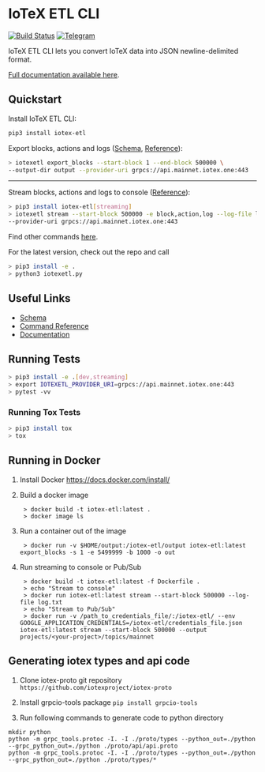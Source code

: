 # IoTeX ETL CLI

[![Build Status](https://travis-ci.org/blockchain-etl/iotex-etl.svg?branch=master)](https://travis-ci.org/blockchain-etl/iotex-etl)
[![Telegram](https://img.shields.io/badge/telegram-join%20chat-blue.svg)](https://t.me/joinchat/GsMpbA3mv1OJ6YMp3T5ORQ)

IoTeX ETL CLI lets you convert IoTeX data into JSON newline-delimited format.

[Full documentation available here](http://iotex-etl.readthedocs.io/).

## Quickstart

Install IoTeX ETL CLI:

```bash
pip3 install iotex-etl
```

Export blocks, actions and logs ([Schema](../docs/schema.md), [Reference](../docs/commands.md)):

```bash
> iotexetl export_blocks --start-block 1 --end-block 500000 \
--output-dir output --provider-uri grpcs://api.mainnet.iotex.one:443
```

---

Stream blocks, actions and logs to console ([Reference](../docs/commands.md#stream)):

```bash
> pip3 install iotex-etl[streaming]
> iotexetl stream --start-block 500000 -e block,action,log --log-file log.txt \
--provider-uri grpcs://api.mainnet.iotex.one:443
```

Find other commands [here](https://iotex-etl.readthedocs.io/en/latest/commands/).

For the latest version, check out the repo and call 
```bash
> pip3 install -e . 
> python3 iotexetl.py
```

## Useful Links

- [Schema](https://iotex-etl.readthedocs.io/en/latest/schema/)
- [Command Reference](https://iotex-etl.readthedocs.io/en/latest/commands/)
- [Documentation](https://iotex-etl.readthedocs.io/)

## Running Tests

```bash
> pip3 install -e .[dev,streaming]
> export IOTEXETL_PROVIDER_URI=grpcs://api.mainnet.iotex.one:443
> pytest -vv
```

### Running Tox Tests

```bash
> pip3 install tox
> tox
```

## Running in Docker

1. Install Docker https://docs.docker.com/install/

2. Build a docker image
        
        > docker build -t iotex-etl:latest .
        > docker image ls
        
3. Run a container out of the image

        > docker run -v $HOME/output:/iotex-etl/output iotex-etl:latest export_blocks -s 1 -e 5499999 -b 1000 -o out

4. Run streaming to console or Pub/Sub

        > docker build -t iotex-etl:latest -f Dockerfile .
        > echo "Stream to console"
        > docker run iotex-etl:latest stream --start-block 500000 --log-file log.txt
        > echo "Stream to Pub/Sub"
        > docker run -v /path_to_credentials_file/:/iotex-etl/ --env GOOGLE_APPLICATION_CREDENTIALS=/iotex-etl/credentials_file.json iotex-etl:latest stream --start-block 500000 --output projects/<your-project>/topics/mainnet

## Generating iotex types and api code

1. Clone iotex-proto git repository `https://github.com/iotexproject/iotex-proto`

2. Install grpcio-tools package `pip install grpcio-tools`

3. Run following commands to generate code to python directory
```
mkdir python
python -m grpc_tools.protoc -I. -I ./proto/types --python_out=./python --grpc_python_out=./python ./proto/api/api.proto
python -m grpc_tools.protoc -I. -I ./proto/types --python_out=./python --grpc_python_out=./python ./proto/types/*
```
